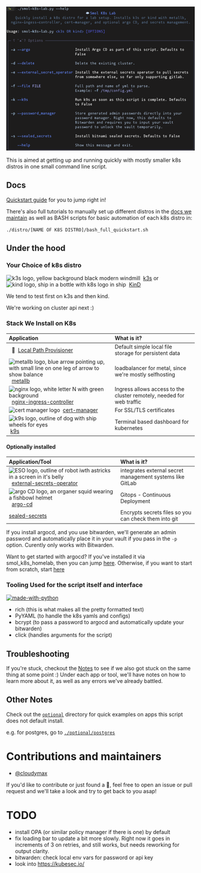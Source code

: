 <p align="center">
  <img src="./docs/screenshots/help_txt.png" width="850" alt="Output of smol-k8s-lab.py --help after cloning the directory and installing the prerequisites.">
</p>

This is aimed at getting up and running quickly with mostly smaller k8s distros in one small command line script.


## Docs
[Quickstart guide](https://jessebot.github.io/smol_k8s_homelab/quickstart) for you to jump right in!

There's also full tutorials to manually set up different distros in the [docs we maintain](https://jessebot.github.io/smol_k8s_homelab/distros) as well as BASH scripts for basic automation of each k8s distro in:

`./distro/[NAME OF K8S DISTRO]/bash_full_quickstart.sh`

## Under the hood
### Your Choice of k8s distro 
<img src="https://raw.githubusercontent.com/jessebot/smol_k8s_homelab/main/icons/k3s_icon.ico" alt="k3s logo, yellow background black modern windmill" width="26">&nbsp; [k3s](https://k3s.io/) 
or &nbsp;<img src="https://raw.githubusercontent.com/jessebot/smol_k8s_homelab/main/icons/kind_icon.png" alt="kind logo, ship in a bottle with k8s logo in ship" width="32">&nbsp; [KinD](https://kind.sigs.k8s.io/)

We tend to test first on k3s and then kind.

We're working on cluster api next :)


### Stack We Install on K8s

| Application      | What is it? |
|:-----------------|:------------|
| &nbsp; 🐄  &nbsp;[Local Path Provisioner](https://github.com/rancher/local-path-provisioner) | Default simple local file storage for persistent data |
| <img src="https://raw.githubusercontent.com/jessebot/smol_k8s_homelab/main/icons/metallb_icon.png" width="32" alt="metallb logo, blue arrow pointing up, with small line on one leg of arrow to show balance">&nbsp; [metallb](https://github.io/metallb/metallb) | loadbalancer for metal, since we're mostly selfhosting |
| <img src="https://raw.githubusercontent.com/jessebot/smol_k8s_homelab/main/icons/nginx.ico" width="32" alt="nginx logo, white letter N with green background">&nbsp; [nginx-ingress-controller](https://github.io/kubernetes/ingress-nginx) | Ingress allows access to the cluster remotely, needed for web traffic |
| <img src="https://raw.githubusercontent.com/jessebot/smol_k8s_homelab/main/icons/cert-manager_icon.png" width="32" alt="cert manager logo"> &nbsp;[cert-manager](https://cert-manager.io/docs/) | For SSL/TLS certificates |
| <img src="https://raw.githubusercontent.com/jessebot/smol_k8s_homelab/main/icons/k9s_icon.png" alt="k9s logo, outline of dog with ship wheels for eyes" width="32"> &nbsp;[k9s](https://k9scli.io/topics/install/) | Terminal based dashboard for kubernetes |


#### Optionally installed

| Application/Tool | What is it? |
|:-----------------|:------------| 
| <img src="https://raw.githubusercontent.com/jessebot/smol_k8s_homelab/main/icons/eso_icon.png" width="32" alt="ESO logo, outline of robot  iwth astricks in a screen in it's belly">&nbsp; [external-secrets-operator](https://external-secrets.io/v0.5.9/) | integrates external secret management systems like GitLab|
| <img src="https://raw.githubusercontent.com/jessebot/smol_k8s_homelab/main/icons/argo_icon.png" width="32" alt="argo CD logo, an organer squid wearing a fishbowl helmet">&nbsp; [argo-cd](https://github.io/argoproj/argo-helm) | Gitops - Continuous Deployment |
| [sealed-secrets](https://github.com/bitnami-labs/sealed-secrets) | Encrypts secrets files so you can check them into git |

If you install argocd, and you use bitwarden, we'll generate an admin password and automatically place it in your vault if you pass in the `-p` option. Curently only works with Bitwarden.

Want to get started with argocd? If you've installed it via smol_k8s_homelab, then you can jump [here](https://github.com/jessebot/argo-example#argo-via-the-gui). Otherwise, if you want to start from scratch, start [here](https://github.com/jessebot/argo-example#argocd)


### Tooling Used for the script itself and interface

[![made-with-python](https://img.shields.io/badge/Python-FFD43B?style=for-the-badge&logo=python&logoColor=blue)](https://www.python.org/)

- rich (this is what makes all the pretty formatted text)
- PyYAML (to handle the k8s yamls and configs)
- bcrypt (to pass a password to argocd and automatically update your bitwarden)
- click (handles arguments for the script)
  

## Troubleshooting
If you're stuck, checkout the [Notes](https://jessebot.github.io/smol_k8s_homelab/notes) to see if we also got stuck on the same thing at some point :) Under each app or tool, we'll have notes on how to learn more about it, as well as any errors we've already battled.


## Other Notes
Check out the [`optional`](optional) directory for quick examples on apps this script does not default install.

e.g. for postgres, go to [`./optional/postgres`](./optional/postgres)


# Contributions and maintainers
- [@cloudymax](https://github.com/cloudymax)

If you'd like to contribute or just found a :bug:, feel free to open an issue or pull request and we'll take a look and try to get back to you asap!

# TODO
- install OPA (or similar policy manager if there is one) by default
- fix loading bar to update a bit more slowly. Right now it goes in increments of 3 on retries, and still works, but needs reworking for output clarity.
- bitwarden: check local env vars for password or api key
- look into https://kubesec.io/

